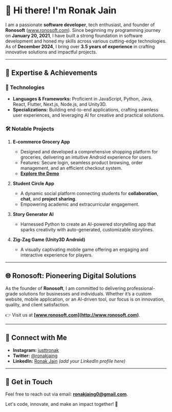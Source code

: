 # 👋 Hi there! I'm Ronak Jain

I am a passionate **software developer**, tech enthusiast, and founder of **Ronosoft** (www.ronosoft.com). Since beginning my programming journey on **January 20, 2021**, I have built a strong foundation in software development and honed my skills across various cutting-edge technologies. As of **December 2024**, I bring over **3.5 years of experience** in crafting innovative solutions and impactful projects.

---

## 🚀 Expertise & Achievements

### 🌟 Technologies
- **Languages & Frameworks:** Proficient in JavaScript, Python, Java, React, Flutter, Next.js, Node.js, and Unity3D.
- **Specializations:** Building end-to-end applications, crafting seamless user experiences, and leveraging AI for creative and practical solutions.

### 🛠️ Notable Projects

1. **E-commerce Grocery App**  
   - Designed and developed a comprehensive shopping platform for groceries, delivering an intuitive Android experience for users.  
   - Features: Secure login, seamless product browsing, order management, and an efficient checkout system.  
   - **[Explore the Demo](#)**

2. **Student Circle App**  
   - A dynamic social platform connecting students for **collaboration**, **chat**, and **project sharing**.
   - Empowering academic and extracurricular engagement.

3. **Story Generator AI**  
   - Harnessed Python to create an AI-powered storytelling app that sparks creativity with auto-generated, customizable storylines.

4. **Zig-Zag Game (Unity3D Android)**  
   - A visually captivating mobile game offering an engaging and interactive experience for players.

---

## 🌐 Ronosoft: Pioneering Digital Solutions
As the founder of **Ronosoft**, I am committed to delivering professional-grade solutions for businesses and individuals. Whether it’s a custom website, mobile application, or an AI-driven tool, our focus is on innovation, quality, and client satisfaction.  

👉 Visit us at **[www.ronosoft.com](http://www.ronosoft.com)**.

---

## 📱 Connect with Me
- **Instagram:** [justtronak](https://www.instagram.com/justtronak/)  
- **Twitter:** [@ronakjaing](https://twitter.com/i/flow/single_sign_on)  
- **LinkedIn:** [Ronak Jain](https://www.linkedin.com/) *(add your LinkedIn profile here)*

---

## 📧 Get in Touch
Feel free to reach out via email: **[ronakjaing0@gmail.com](mailto:ronakjaing0@gmail.com)**.

Let's code, innovate, and make an impact together! 🚀

